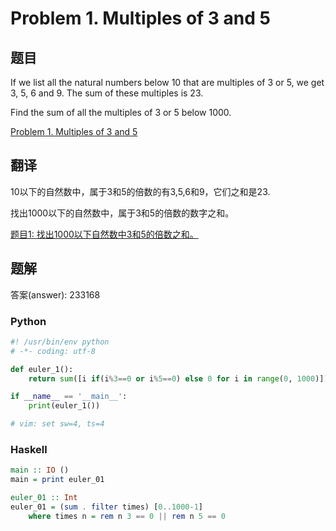 Problem 1. Multiples of 3 and 5
==================================

## 题目

If we list all the natural numbers below 10 that are multiples of 3 or 5, we get 3, 5, 6 and 9. The sum of these multiples is 23.

Find the sum of all the multiples of 3 or 5 below 1000.

[Problem 1. Multiples of 3 and 5](https://projecteuler.net/index.php?section=problems&id=1 "Problem 1")

## 翻译

10以下的自然数中，属于3和5的倍数的有3,5,6和9，它们之和是23.

找出1000以下的自然数中，属于3和5的倍数的数字之和。

[题目1: 找出1000以下自然数中3和5的倍数之和。](http://pe.spiritzhang.com/index.php/2011-05-11-09-44-54/2-1100035 "题目1")

## 题解

答案(answer): 233168

### Python

~~~python
#! /usr/bin/env python
# -*- coding: utf-8

def euler_1():
    return sum([i if(i%3==0 or i%5==0) else 0 for i in range(0, 1000)])

if __name__ == '__main__':
    print(euler_1())

# vim: set sw=4, ts=4
~~~

### Haskell

~~~Haskell
main :: IO ()
main = print euler_01

euler_01 :: Int
euler_01 = (sum . filter times) [0..1000-1]
    where times n = rem n 3 == 0 || rem n 5 == 0
~~~
